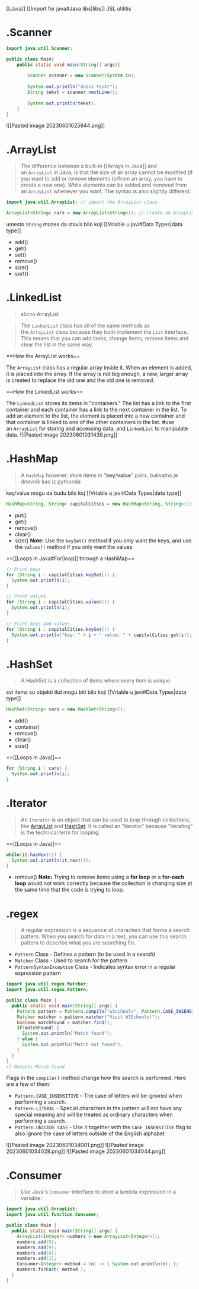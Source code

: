 [[Java]] [[Import for java#Java libs|libs]] JSL utilitis

# .Scanner
```java
import java.util.Scanner;

public class Main{
	public static void main(String[] args){
		
		Scanner scanner = new Scanner(System.in);
		
		System.out.println("Unesi teskt");
		String tekst = scanner.nextLine();
		
		System.out.println(tekst);
	}
}
```
![[Pasted image 20230601025944.png]]


# .ArrayList

>The difference between a built-in [[Arrays in Java]] and an `ArrayList` in Java, is that the size of an array cannot be modified (if you want to add or remove elements to/from an array, you have to create a new one). While elements can be added and removed from an `ArrayList` whenever you want. The syntax is also slightly different:

```java
import java.util.ArrayList; // import the ArrayList class

ArrayList<String> cars = new ArrayList<String>(); // Create an ArrayList object
```
umesto `String` mozes da stavis bilo koji [[Vriable u javi#Data Types|data type]]

- add()
- get()
- set()
- remove()
- size()
- sort()

# .LinkedList

>slicno ArrayList

>The `LinkedList` class has all of the same methods as the `ArrayList` class because they both implement the `List` interface. This means that you can add items, change items, remove items and clear the list in the same way.


==How the ArrayList works==

The `ArrayList` class has a regular array inside it. When an element is added, it is placed into the array. If the array is not big enough, a new, larger array is created to replace the old one and the old one is removed.

==How the LinkedList works==

The `LinkedList` stores its items in "containers." The list has a link to the first container and each container has a link to the next container in the list. To add an element to the list, the element is placed into a new container and that container is linked to one of the other containers in the list.
#use an `ArrayList` for storing and accessing data, and `LinkedList` to manipulate data.
![[Pasted image 20230601031439.png]]

# .HashMap

>A `HashMap` however, store items in "**key**/**value**" pairs, bukvalno je dnevnik kao iz pythonda

key/value mogu da budu bilo koj [[Vriable u javi#Data Types|data type]]
```java
HashMap<String, String> capitalCities = new HashMap<String, String>();
```
- put()
- get()
- remove()
- clear()
- size()
**Note:** Use the `keySet()` method if you only want the keys, and use the `values()` method if you only want the values

==[[Loops in Java#For|loop]] through a HashMap==
```java
// Print keys
for (String i : capitalCities.keySet()) {
  System.out.println(i);
}
```
```java
// Print values
for (String i : capitalCities.values()) {
  System.out.println(i);
}
```
```java
// Print keys and values
for (String i : capitalCities.keySet()) {
  System.out.println("key: " + i + " value: " + capitalCities.get(i));
}
```

# .HashSet
>A HashSet is a collection of items where every item is unique

svi items su objekti tkd mogu biti bilo koji [[Vriable u javi#Data Types|data type]]
```java
HashSet<String> cars = new HashSet<String>();
```
- add()
- contains()
- remove()
- clear()
- size()

==[[Loops in Java]]==
```java
for (String i : cars) {
  System.out.println(i);
}
```

# .Iterator

>An `Iterator` is an object that can be used to loop through collections, like [ArrayList](https://www.w3schools.com/java/java_arraylist.asp) and [HashSet](https://www.w3schools.com/java/java_hashset.asp). It is called an "iterator" because "iterating" is the technical term for looping.

==[[Loops in Java]]==
```java
while(it.hasNext()) {
  System.out.println(it.next());
}
```
- remove()
**Note:** Trying to remove items using a **for loop** or a **for-each loop** would not work correctly because the collection is changing size at the same time that the code is trying to loop.

# .regex

>A regular expression is a sequence of characters that forms a search pattern. When you search for data in a text, you can use this search pattern to describe what you are searching for.

- `Pattern` Class - Defines a pattern (to be used in a search)
- `Matcher` Class - Used to search for the pattern
- `PatternSyntaxException` Class - Indicates syntax error in a regular expression pattern

```java
import java.util.regex.Matcher;
import java.util.regex.Pattern;

public class Main {
  public static void main(String[] args) {
    Pattern pattern = Pattern.compile("w3schools", Pattern.CASE_INSENSITIVE);
    Matcher matcher = pattern.matcher("Visit W3Schools!");
    boolean matchFound = matcher.find();
    if(matchFound) {
      System.out.println("Match found");
    } else {
      System.out.println("Match not found");
    }
  }
}
// Outputs Match found
```
Flags in the `compile()` method change how the search is performed. Here are a few of them:

- `Pattern.CASE_INSENSITIVE` - The case of letters will be ignored when performing a search.
- `Pattern.LITERAL` - Special characters in the pattern will not have any special meaning and will be treated as ordinary characters when performing a search.
- `Pattern.UNICODE_CASE` - Use it together with the `CASE_INSENSITIVE` flag to also ignore the case of letters outside of the English alphabet

![[Pasted image 20230601034001.png]]
![[Pasted image 20230601034028.png]]
![[Pasted image 20230601034044.png]]

# .Consumer

>Use Java's `Consumer` interface to store a lambda expression in a variable:

```java
import java.util.ArrayList;
import java.util.function.Consumer;

public class Main {
  public static void main(String[] args) {
    ArrayList<Integer> numbers = new ArrayList<Integer>();
    numbers.add(5);
    numbers.add(9);
    numbers.add(8);
    numbers.add(1);
    Consumer<Integer> method = (n) -> { System.out.println(n); };
    numbers.forEach( method );
  }
}
```